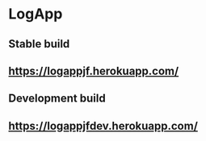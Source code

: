 # LogApp

## Stable build
## https://logappjf.herokuapp.com/

## Development build
## https://logappjfdev.herokuapp.com/
